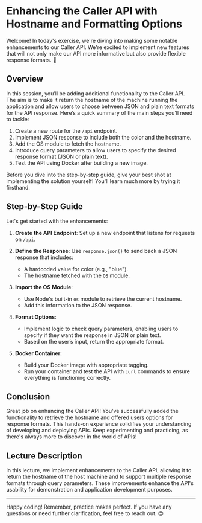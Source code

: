 # Enhancing the Caller API with Hostname and Formatting Options

Welcome! In today's exercise, we're diving into making some notable enhancements to our Caller API. We're excited to implement new features that will not only make our API more informative but also provide flexible response formats. 🚀 

## Overview

In this session, you’ll be adding additional functionality to the Caller API. The aim is to make it return the hostname of the machine running the application and allow users to choose between JSON and plain text formats for the API response. Here’s a quick summary of the main steps you’ll need to tackle:

1. Create a new route for the `/api` endpoint.
2. Implement JSON response to include both the color and the hostname.
3. Add the OS module to fetch the hostname.
4. Introduce query parameters to allow users to specify the desired response format (JSON or plain text).
5. Test the API using Docker after building a new image.

Before you dive into the step-by-step guide, give your best shot at implementing the solution yourself! You'll learn much more by trying it firsthand. 

## Step-by-Step Guide

Let's get started with the enhancements:

1. **Create the API Endpoint**: Set up a new endpoint that listens for requests on `/api`.

2. **Define the Response**: Use `response.json()` to send back a JSON response that includes:
   - A hardcoded value for color (e.g., "blue").
   - The hostname fetched with the `OS` module.

3. **Import the OS Module**: 
   - Use Node's built-in `os` module to retrieve the current hostname.
   - Add this information to the JSON response.

4. **Format Options**: 
   - Implement logic to check query parameters, enabling users to specify if they want the response in JSON or plain text.
   - Based on the user’s input, return the appropriate format.

5. **Docker Container**: 
   - Build your Docker image with appropriate tagging.
   - Run your container and test the API with `curl` commands to ensure everything is functioning correctly.

## Conclusion

Great job on enhancing the Caller API! You've successfully added the functionality to retrieve the hostname and offered users options for response formats. This hands-on experience solidifies your understanding of developing and deploying APIs. Keep experimenting and practicing, as there's always more to discover in the world of APIs! 

## Lecture Description

In this lecture, we implement enhancements to the Caller API, allowing it to return the hostname of the host machine and to support multiple response formats through query parameters. These improvements enhance the API's usability for demonstration and application development purposes. 

---

Happy coding! Remember, practice makes perfect. If you have any questions or need further clarification, feel free to reach out. 😊